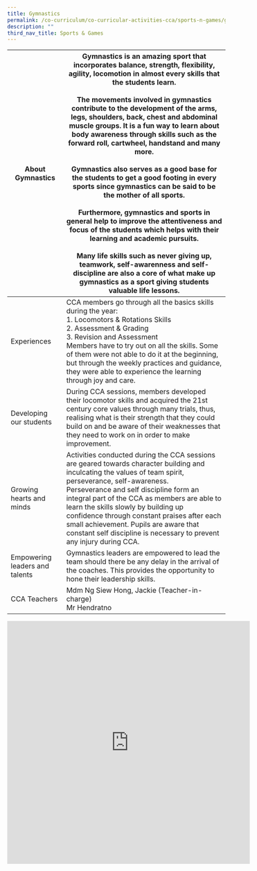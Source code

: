 ```yaml
---
title: Gymnastics
permalink: /co-curriculum/co-curricular-activities-cca/sports-n-games/gymnastics/
description: ""
third_nav_title: Sports & Games
---
```

<table class="tg">
<thead>
  <tr>
    <th class="tg-dafn">About Gymnastics</th>
    <th class="tg-u05r">Gymnastics is an amazing sport that incorporates balance, strength, flexibility, agility, locomotion in almost every skills that the students learn. <br><br>The movements involved in gymnastics contribute to the development of the arms, legs, shoulders, back, chest and abdominal muscle groups.  It is a fun way to learn about body awareness through skills such as the forward roll, cartwheel, handstand and many more.<br><br>Gymnastics also serves as a good base for the students to get a good footing in every sports since gymnastics can be said to be the mother of all sports.<br><br>Furthermore, gymnastics and sports in general help to improve the attentiveness and focus of the students which helps with their learning and academic pursuits.<br><br>Many life skills such as never giving up, teamwork, self-awarenness and self-discipline are also a core of what make up gymnastics as a sport giving students valuable life lessons.</th>
  </tr>
</thead>
<tbody>
  <tr>
    <td class="tg-dafn">Experiences</td>
    <td class="tg-u05r">CCA members go through all the basics skills during the year:<br>1.       Locomotors &amp; Rotations Skills<br>2.       Assessment &amp; Grading<br>3.       Revision and Assessment <br>Members have to try out on all the skills.  Some of them were not able to do it at the beginning, but through the weekly practices and guidance, they were able to experience the learning through joy and care. </td>
  </tr>
  <tr>
    <td class="tg-dafn">Developing our students</td>
    <td class="tg-u05r">During CCA sessions, members developed their locomotor skills and acquired the 21st century core values through many trials, thus, realising what is their strength that they could build on and be aware of their weaknesses that they need to work on in order to make improvement. </td>
  </tr>
  <tr>
    <td class="tg-dafn">Growing hearts and minds</td>
    <td class="tg-u05r">Activities conducted during the CCA sessions are geared towards character building and inculcating the values of team spirit, perseverance, self-awareness. <br>Perseverance and self discipline form an integral part of the CCA as members are able to learn the skills slowly by building up confidence through constant praises after each small achievement.   Pupils are aware that constant self discipline is necessary to prevent any injury during CCA. </td>
  </tr>
  <tr>
    <td class="tg-dafn">Empowering leaders and talents</td>
    <td class="tg-u05r">Gymnastics leaders are empowered to lead the team should there be any delay in the arrival of the coaches. This provides the opportunity to hone their leadership skills.</td>
  </tr>
  <tr>
    <td class="tg-dafn">CCA Teachers</td>
    <td class="tg-u05r">Mdm Ng Siew Hong, Jackie (Teacher-in-charge) <br>Mr Hendratno</td>
  </tr>
</tbody>
</table>

<iframe allowfullscreen="true" height="560" width="560" frameborder="0" src="https://docs.google.com/presentation/d/e/2PACX-1vR90DZEQp8LD9_fJeErIGQFkp6DAe7q9Ktz9fyuE6nhhLqdJoDMUcye3VkCvxZ_YF_JQ6ygy2iuBpbb/embed?start=true&amp;loop=true&amp;delayms=3000"></iframe>